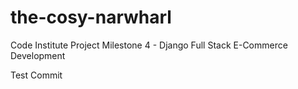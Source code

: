 # the-cosy-narwharl
Code Institute Project Milestone 4 - Django Full Stack E-Commerce Development

Test Commit